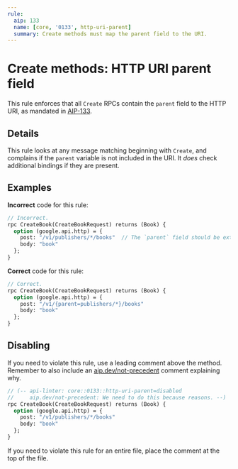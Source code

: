 ```yaml
---
rule:
  aip: 133
  name: [core, '0133', http-uri-parent]
  summary: Create methods must map the parent field to the URI.
---
```


# Create methods: HTTP URI parent field

This rule enforces that all `Create` RPCs contain the `parent` field to the HTTP URI,
as mandated in [AIP-133][].

## Details

This rule looks at any message matching beginning with `Create`, and complains
if the `parent` variable is not included in the URI. It _does_ check additional
bindings if they are present.

## Examples

**Incorrect** code for this rule:

```proto
// Incorrect.
rpc CreateBook(CreateBookRequest) returns (Book) {
  option (google.api.http) = {
    post: "/v1/publishers/*/books"  // The `parent` field should be extracted.
    body: "book"
  };
}
```

**Correct** code for this rule:

```proto
// Correct.
rpc CreateBook(CreateBookRequest) returns (Book) {
  option (google.api.http) = {
    post: "/v1/{parent=publishers/*}/books"
    body: "book"
  };
}
```

## Disabling

If you need to violate this rule, use a leading comment above the method.
Remember to also include an [aip.dev/not-precedent][] comment explaining why.

```proto
// (-- api-linter: core::0133::http-uri-parent=disabled
//     aip.dev/not-precedent: We need to do this because reasons. --)
rpc CreateBook(CreateBookRequest) returns (Book) {
  option (google.api.http) = {
    post: "/v1/publishers/*/books"
    body: "book"
  };
}
```

If you need to violate this rule for an entire file, place the comment at the
top of the file.

[aip-133]: https://aip.dev/133
[aip.dev/not-precedent]: https://aip.dev/not-precedent
